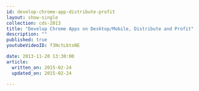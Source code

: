 ```yaml
---
id: develop-chrome-app-distribute-profit
layout: show-single
collection: cds-2013
title: "Develop Chrome Apps on Desktop/Mobile, Distribute and Profit"
description: ""
published: true
youtubeVideoID: f3NctLbtsNE

date: 2013-11-20 13:30:00
article:
  written_on: 2015-02-24
  updated_on: 2015-02-24

---
```

